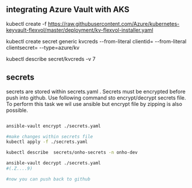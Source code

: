 

## integrating Azure Vault with AKS

kubectl create -f https://raw.githubusercontent.com/Azure/kubernetes-keyvault-flexvol/master/deployment/kv-flexvol-installer.yaml

kubectl create secret generic kvcreds --from-literal clientid=<CLIENTID> --from-literal clientsecret=<CLIENTSECRET> --type=azure/kv

kubectl describe secret/kvcreds -v 7

## secrets

secrets are stored within secrets.yaml . Secrets must be encrypted before push into github.
Use following command sto encrypt/decrypt secrets file. To perform this task we wil use ansible but 
encrypt file by zipping is also possible.

```bash

ansible-vault encrypt ./secrets.yaml

#make changes within secrets file
kubectl apply -f ./secrets.yaml

kubectl describe  secrets/onho-secrets -n onho-dev

ansible-vault decrypt ./secrets.yaml
#(.Z....9)

#now you can push back to github
```